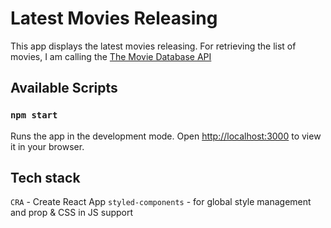 # Latest Movies Releasing

This app displays the latest movies releasing. For retrieving the list of movies, I am calling the [The Movie Database API](https://developers.themoviedb.org/3/getting-started/introduction)

## Available Scripts

### `npm start`

Runs the app in the development mode.
Open [http://localhost:3000](http://localhost:3000) to view it in your browser.

## Tech stack

`CRA` - Create React App
`styled-components` - for global style management and prop & CSS in JS support
